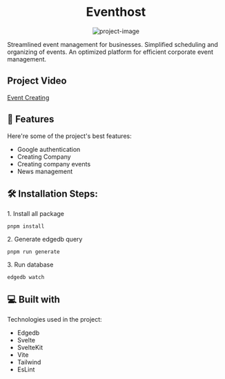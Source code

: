 <h1 align="center" id="title">Eventhost</h1>

<p align="center"><img src="https://socialify.git.ci/istvan033/eventhost/image?font=Bitter&amp;language=1&amp;name=1&amp;owner=1&amp;pattern=Circuit%20Board&amp;theme=Auto" alt="project-image"></p>

<p id="description">Streamlined event management for businesses. Simplified scheduling and organizing of events. An optimized platform for efficient corporate event management.</p>

<h2>Project Video</h2>

[Event Creating](https://youtu.be/7FdZsDDF4iE)
  
<h2>🧐 Features</h2>

Here're some of the project's best features:

*   Google authentication
*   Creating Company
*   Creating company events
*   News management

<h2>🛠️ Installation Steps:</h2>

<p>1. Install all package</p>

```
pnpm install 
```

<p>2. Generate edgedb query</p>

```
pnpm run generate 
```

<p>3. Run database</p>

```
edgedb watch
```

  
  
<h2>💻 Built with</h2>

Technologies used in the project:

*   Edgedb
*   Svelte
*   SvelteKit
*   Vite
*   Tailwind
*   EsLint
